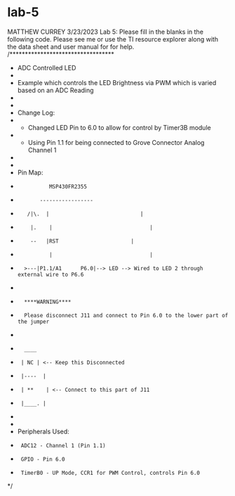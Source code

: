 # lab-5

MATTHEW CURREY
3/23/2023
Lab 5:
Please fill in the blanks in the following code. Please see me or use the TI resource explorer along with the data sheet and user manual for for help.
/**********************************
 * ADC Controlled LED
 *
 * Example which controls the LED Brightness via PWM which is varied based on an ADC Reading
 *
 *
 * Change Log:
 *  - Changed LED Pin to 6.0 to allow for control by Timer3B module
 *  - Using Pin 1.1 for being connected to Grove Connector Analog Channel 1
 *
 *
 * Pin Map:
 *               MSP430FR2355
 *            -----------------
 *        /|\.  |                             |
 *         |.    |                               |
 *         --   |RST                       |
 *               |                               |
 *       >---|P1.1/A1      P6.0|--> LED --> Wired to LED 2 through external wire to P6.6
 *
 *       ****WARNING****
 *       Please disconnect J11 and connect to Pin 6.0 to the lower part of the jumper
 *
 *       ____
 *      | NC | <-- Keep this Disconnected
 *      |----  |
 *      | **    | <-- Connect to this part of J11
 *      |____. |
 *
 *
 * Peripherals Used:
 *      ADC12 - Channel 1 (Pin 1.1)
 *      GPIO - Pin 6.0
 *      TimerB0 - UP Mode, CCR1 for PWM Control, controls Pin 6.0
 */
